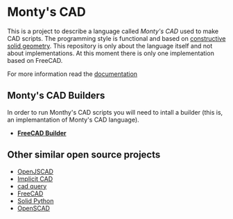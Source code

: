 # Monty's CAD

This is a project to describe a language called _Monty's CAD_ used to make CAD scripts. The programming style is functional and
based on [constructive solid geometry](wikipedia.org/wiki/Constructive_solid_geometry). This repository is only about the language
itself and not about implementations. At this moment there is only one implementation based on FreeCAD.
  
For more information read the [documentation](documentation.md)

## Monty's CAD Builders

In order to run Monthy's CAD scripts you will need to intall a builder (this is, an implemantation of Monty's CAD language).

+ [__FreeCAD Builder__](https://github.com/RubenRubens/MontysCAD-FreeCAD)

## Other similar open source projects

+ [OpenJSCAD](https://openjscad.org/)
+ [Implicit CAD](http://www.implicitcad.org/)
+ [cad query](https://github.com/CadQuery/cadquery)
+ [FreeCAD](https://www.freecadweb.org/)
+ [Solid Python](https://github.com/SolidCode/SolidPython)
+ [OpenSCAD](http://www.openscad.org/)
